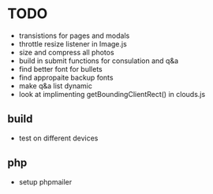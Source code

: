 # TODO

- transistions for pages and modals
- throttle resize listener in Image.js
- size and compress all photos
- build in submit functions for consulation and q&a
- find better font for bullets
- find appropaite backup fonts
- make q&a list dynamic
- look at implimenting getBoundingClientRect() in clouds.js

## build 
- test on different devices

## php
- setup phpmailer
